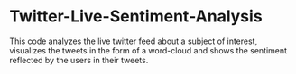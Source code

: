 # Twitter-Live-Sentiment-Analysis
This code analyzes the live twitter feed about a subject of interest, visualizes the tweets in the form of a word-cloud and shows the sentiment reflected by the users in their tweets. 
